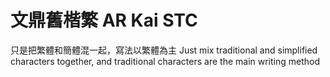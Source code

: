 # 文鼎舊楷繁 AR Kai STC
只是把繁體和簡體混一起，寫法以繁體為主 Just mix traditional and simplified characters together, and traditional characters are the main writing method
